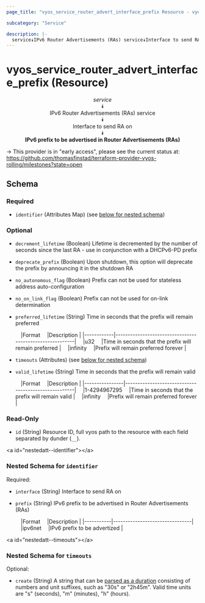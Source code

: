 ```yaml
---
page_title: "vyos_service_router_advert_interface_prefix Resource - vyos"

subcategory: "Service"

description: |- 
  service⯯IPv6 Router Advertisements (RAs) service⯯Interface to send RA on⯯IPv6 prefix to be advertised in Router Advertisements (RAs)
---
```


# vyos_service_router_advert_interface_prefix (Resource)
<center>

*service*  
⯯  
IPv6 Router Advertisements (RAs) service  
⯯  
Interface to send RA on  
⯯  
**IPv6 prefix to be advertised in Router Advertisements (RAs)**


</center>

-> This provider is in "early access", please see the current status at: https://github.com/thomasfinstad/terraform-provider-vyos-rolling/milestones?state=open

## Schema

### Required

- `identifier` (Attributes Map) (see [below for nested schema](#nestedatt--identifier))

### Optional

- `decrement_lifetime` (Boolean) Lifetime is decremented by the number of seconds since the last RA - use in conjunction with a DHCPv6-PD prefix
- `deprecate_prefix` (Boolean) Upon shutdown, this option will deprecate the prefix by announcing it in the shutdown RA
- `no_autonomous_flag` (Boolean) Prefix can not be used for stateless address auto-configuration
- `no_on_link_flag` (Boolean) Prefix can not be used for on-link determination
- `preferred_lifetime` (String) Time in seconds that the prefix will remain preferred

    &emsp;|Format    &emsp;|Description                                            |
    |------------|---------------------------------------------------------|
    &emsp;|u32       &emsp;|Time in seconds that the prefix will remain preferred  |
    &emsp;|infinity  &emsp;|Prefix will remain preferred forever                   |
- `timeouts` (Attributes) (see [below for nested schema](#nestedatt--timeouts))
- `valid_lifetime` (String) Time in seconds that the prefix will remain valid

    &emsp;|Format        &emsp;|Description                                        |
    |----------------|-----------------------------------------------------|
    &emsp;|1-4294967295  &emsp;|Time in seconds that the prefix will remain valid  |
    &emsp;|infinity      &emsp;|Prefix will remain preferred forever               |

### Read-Only

- `id` (String) Resource ID, full vyos path to the resource with each field separated by dunder (`__`).

&lt;a id=&#34;nestedatt--identifier&#34;&gt;&lt;/a&gt;
### Nested Schema for `identifier`

Required:

- `interface` (String) Interface to send RA on
- `prefix` (String) IPv6 prefix to be advertised in Router Advertisements (RAs)

    &emsp;|Format   &emsp;|Description                   |
    |-----------|--------------------------------|
    &emsp;|ipv6net  &emsp;|IPv6 prefix to be advertized  |


&lt;a id=&#34;nestedatt--timeouts&#34;&gt;&lt;/a&gt;
### Nested Schema for `timeouts`

Optional:

- `create` (String) A string that can be [parsed as a duration](https://pkg.go.dev/time#ParseDuration) consisting of numbers and unit suffixes, such as &#34;30s&#34; or &#34;2h45m&#34;. Valid time units are &#34;s&#34; (seconds), &#34;m&#34; (minutes), &#34;h&#34; (hours).  
